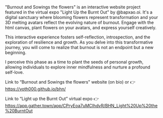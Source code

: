 "Burnout and Sowings the flowers" is an interactive website project featured in the virtual expo "Light Up the Burnt Out" by @bapxao.oi. It's a digital sanctuary where blooming flowers represent transformation and your 3D melting avatars reflect the evolving nature of burnout.
Engage with the html canvas, plant flowers on your avatars, and express yourself creatively. 

This interactive experience fosters self-reflection, introspection, and the exploration of resilience and growth. As you delve into this transformative journey, you will come to realize that burnout is not an endpoint but a new beginning.

I perceive this phase as a time to plant the seeds of personal growth, allowing individuals to explore inner mindfulness and nurture a profound self-love. 

Link to “Burnout and Sowings the flowers"  website (on bio) 
or 👉
 https://voth000.github.io/bhn/

Link to “Light up the Burnt Out” virtual expo
👉  
https://app.gather.town/app/CPryEoa7uMCIhdvR/BHN_Light%20Up%20the%20BurntOut


